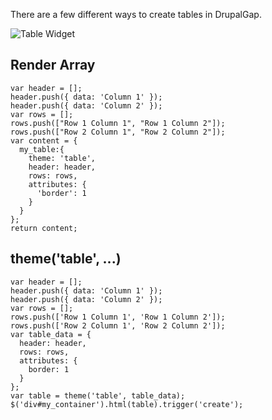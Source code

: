 There are a few different ways to create tables in DrupalGap.

![Table Widget](http://drupalgap.org/sites/default/files/table.png)

## Render Array

```
var header = [];
header.push({ data: 'Column 1' });
header.push({ data: 'Column 2' });
var rows = [];
rows.push(["Row 1 Column 1", "Row 1 Column 2"]);
rows.push(["Row 2 Column 1", "Row 2 Column 2"]);
var content = {
  my_table:{
    theme: 'table',
    header: header,
    rows: rows,
    attributes: {
      'border': 1
    }
  }
};
return content;
```

## theme('table', ...)

```
var header = [];
header.push({ data: 'Column 1' });
header.push({ data: 'Column 2' });
var rows = [];
rows.push(['Row 1 Column 1', 'Row 1 Column 2']);
rows.push(['Row 2 Column 1', 'Row 2 Column 2']);
var table_data = {
  header: header,
  rows: rows,
  attributes: {
    border: 1
  }
};
var table = theme('table', table_data);
$('div#my_container').html(table).trigger('create');
```
